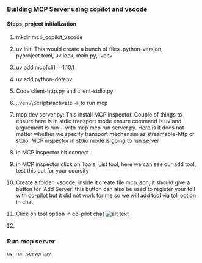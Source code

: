 ### Building MCP Server using copilot and vscode

#### Steps, project initialization

1. mkdir mcp_copilot_vscode
2. uv init: This would create a bunch of files .python-version, pyproject.toml, uv.lock, main.py, .venv
3. uv add mcp[cli]==1.10.1
4. uv add python-dotenv
5. Code client-http.py and client-stdio.py
6. .\.venv\Scripts\activate  -> to run mcp 
7. mcp dev server.py: This install MCP inspector. Couple of things to ensure here is in stdio transport mode ensure command is uv and arguement is run --with mcp mcp run server.py.
Here is it does not matter whether we specify transport mechansim as streamable-http or stdio, MCP inspector in stdio mode is going to run server
8. in MCP inspector hit connect
9. in MCP inspector click on Tools, List tool, here we can see our add tool, test this out for your coursity
10. Create a folder .vscode, inside it create file mcp.json, it should give a button for 'Add Server' this button can also be used to register your toll with co-pilot but it did not work for me so we will add tool via toll option in chat
11. Click on tool option in co-pilot chat
![alt text](https://github.com/satsingh15/mcp_copilot_vscode/blob/main/images/toll_options.jpg?raw=true)

12. 
### Run mcp server
```bash
uv run server.py
```
